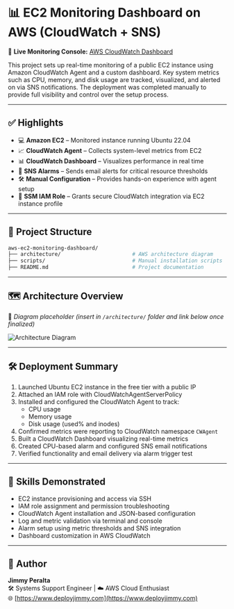 # 📊 EC2 Monitoring Dashboard on AWS (CloudWatch + SNS)

🔗 **Live Monitoring Console:** [AWS CloudWatch Dashboard](https://console.aws.amazon.com/cloudwatch)

This project sets up real-time monitoring of a public EC2 instance using Amazon CloudWatch Agent and a custom dashboard. Key system metrics such as CPU, memory, and disk usage are tracked, visualized, and alerted on via SNS notifications. The deployment was completed manually to provide full visibility and control over the setup process.

---

## ✅ Highlights

- 💻 **Amazon EC2** – Monitored instance running Ubuntu 22.04
- 📈 **CloudWatch Agent** – Collects system-level metrics from EC2
- 📊 **CloudWatch Dashboard** – Visualizes performance in real time
- 🚨 **SNS Alarms** – Sends email alerts for critical resource thresholds
- 🛠 **Manual Configuration** – Provides hands-on experience with agent setup
- 🧠 **SSM IAM Role** – Grants secure CloudWatch integration via EC2 instance profile

---

## 📁 Project Structure

```bash
aws-ec2-monitoring-dashboard/
├── architecture/                       # AWS architecture diagram
├── scripts/                            # Manual installation scripts
├── README.md                           # Project documentation
```

---

## 🗺️ Architecture Overview

📌 *Diagram placeholder (insert in `/architecture/` folder and link below once finalized)*

![Architecture Diagram](architecture/aws-ec2-monitoring-dashboard.png)

---

## 🛠 Deployment Summary

1. Launched Ubuntu EC2 instance in the free tier with a public IP
2. Attached an IAM role with CloudWatchAgentServerPolicy
3. Installed and configured the CloudWatch Agent to track:
   - CPU usage
   - Memory usage
   - Disk usage (used% and inodes)
4. Confirmed metrics were reporting to CloudWatch namespace `CWAgent`
5. Built a CloudWatch Dashboard visualizing real-time metrics
6. Created CPU-based alarm and configured SNS email notifications
7. Verified functionality and email delivery via alarm trigger test

---

## 🧠 Skills Demonstrated

- EC2 instance provisioning and access via SSH
- IAM role assignment and permission troubleshooting
- CloudWatch Agent installation and JSON-based configuration
- Log and metric validation via terminal and console
- Alarm setup using metric thresholds and SNS integration
- Dashboard customization in AWS CloudWatch

---

## 👤 Author

**Jimmy Peralta**  
🛠️ Systems Support Engineer | ☁️ AWS Cloud Enthusiast  
🌐 [https://www.deployjimmy.com](https://www.deployjimmy.com)

